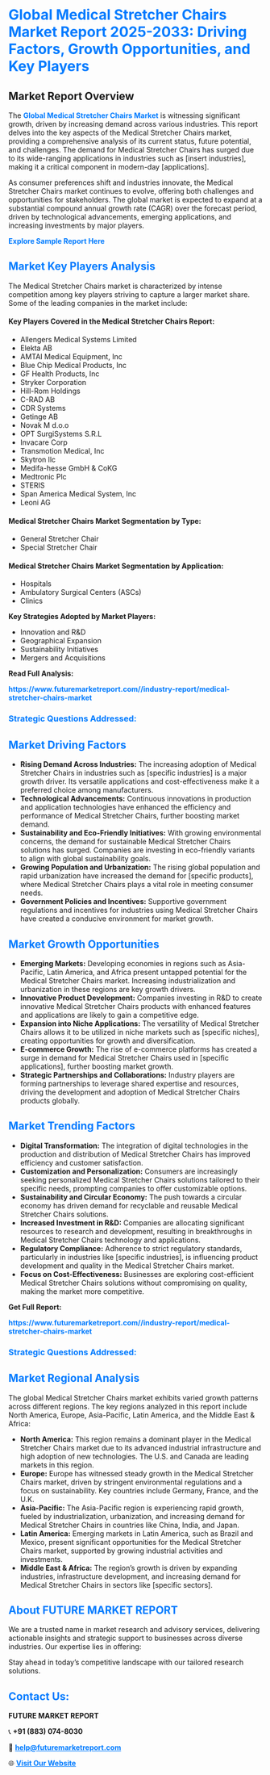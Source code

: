 <h1 style="color: #007BFF;">Global Medical Stretcher Chairs Market Report 2025-2033: Driving Factors, Growth Opportunities, and Key Players</h1>

<section id="overview">
<h2>Market Report Overview</h2>
<p>The <a href="https://www.futuremarketreport.com//industry-report/medical-stretcher-chairs-market" style="color: #007BFF; text-decoration: none;"><strong>Global Medical Stretcher Chairs Market</strong></a> is witnessing significant growth, driven by increasing demand across various industries. This report delves into the key aspects of the Medical Stretcher Chairs market, providing a comprehensive analysis of its current status, future potential, and challenges. The demand for Medical Stretcher Chairs has surged due to its wide-ranging applications in industries such as [insert industries], making it a critical component in modern-day [applications].</p>
<p>As consumer preferences shift and industries innovate, the Medical Stretcher Chairs market continues to evolve, offering both challenges and opportunities for stakeholders. The global market is expected to expand at a substantial compound annual growth rate (CAGR) over the forecast period, driven by technological advancements, emerging applications, and increasing investments by major players.</p>
</section>

<section id="overview">
<p><a href="https://www.futuremarketreport.com//request-sample/reportId=64694" style="color: #007BFF; text-decoration: none;"><strong>Explore Sample Report Here</strong></a></p>
</section>

<section id="key-players">
<h2 style="color: #007BFF;">Market Key Players Analysis</h2>
<p>The Medical Stretcher Chairs market is characterized by intense competition among key players striving to capture a larger market share. Some of the leading companies in the market include:</p>
<h4>Key Players Covered in the Medical Stretcher Chairs Report:</h4>
<ul><li>Allengers Medical Systems Limited</li><li>Elekta AB</li><li>AMTAI Medical Equipment, Inc</li><li>Blue Chip Medical Products, Inc</li><li>GF Health Products, Inc</li><li>Stryker Corporation</li><li>Hill-Rom Holdings</li><li>C-RAD AB</li><li>CDR Systems</li><li>Getinge AB</li><li>Novak M d.o.o</li><li>OPT SurgiSystems S.R.L</li><li>Invacare Corp</li><li>Transmotion Medical, Inc</li><li>Skytron llc</li><li>Medifa-hesse GmbH &amp; CoKG</li><li>Medtronic Plc</li><li>STERIS</li><li>Span America Medical System, Inc</li><li>Leoni AG</li></ul>
<h4>Medical Stretcher Chairs Market Segmentation by Type:</h4>
<ul><li>General Stretcher Chair</li><li>Special Stretcher Chair</li></ul>

<h4>Medical Stretcher Chairs Market Segmentation by Application:</h4>
<ul><li>Hospitals</li><li>Ambulatory Surgical Centers (ASCs)</li><li>Clinics</li></ul>
<p><strong>Key Strategies Adopted by Market Players:</strong></p>
<ul>
<li>Innovation and R&D</li>
<li>Geographical Expansion</li>
<li>Sustainability Initiatives</li>
<li>Mergers and Acquisitions</li>
</ul>
</section>

<section>
<p><strong>Read Full Analysis: </strong></p><a href="https://www.futuremarketreport.com//industry-report/medical-stretcher-chairs-market" style="color: #007BFF; text-decoration: none;"><strong>https://www.futuremarketreport.com//industry-report/medical-stretcher-chairs-market</strong></a>
<h3 style="color: #007BFF;">Strategic Questions Addressed:</h3>
</section>

<section id="driving-factors">
<h2 style="color: #007BFF;">Market Driving Factors</h2>
<ul>
<li><strong>Rising Demand Across Industries:</strong> The increasing adoption of Medical Stretcher Chairs in industries such as [specific industries] is a major growth driver. Its versatile applications and cost-effectiveness make it a preferred choice among manufacturers.</li>
<li><strong>Technological Advancements:</strong> Continuous innovations in production and application technologies have enhanced the efficiency and performance of Medical Stretcher Chairs, further boosting market demand.</li>
<li><strong>Sustainability and Eco-Friendly Initiatives:</strong> With growing environmental concerns, the demand for sustainable Medical Stretcher Chairs solutions has surged. Companies are investing in eco-friendly variants to align with global sustainability goals.</li>
<li><strong>Growing Population and Urbanization:</strong> The rising global population and rapid urbanization have increased the demand for [specific products], where Medical Stretcher Chairs plays a vital role in meeting consumer needs.</li>
<li><strong>Government Policies and Incentives:</strong> Supportive government regulations and incentives for industries using Medical Stretcher Chairs have created a conducive environment for market growth.</li>
</ul>
</section>

<section id="growth-opportunities">
<h2 style="color: #007BFF;">Market Growth Opportunities</h2>
<ul>
<li><strong>Emerging Markets:</strong> Developing economies in regions such as Asia-Pacific, Latin America, and Africa present untapped potential for the Medical Stretcher Chairs market. Increasing industrialization and urbanization in these regions are key growth drivers.</li>
<li><strong>Innovative Product Development:</strong> Companies investing in R&D to create innovative Medical Stretcher Chairs products with enhanced features and applications are likely to gain a competitive edge.</li>
<li><strong>Expansion into Niche Applications:</strong> The versatility of Medical Stretcher Chairs allows it to be utilized in niche markets such as [specific niches], creating opportunities for growth and diversification.</li>
<li><strong>E-commerce Growth:</strong> The rise of e-commerce platforms has created a surge in demand for Medical Stretcher Chairs used in [specific applications], further boosting market growth.</li>
<li><strong>Strategic Partnerships and Collaborations:</strong> Industry players are forming partnerships to leverage shared expertise and resources, driving the development and adoption of Medical Stretcher Chairs products globally.</li>
</ul>
</section>

<section id="trending-factors">
<h2 style="color: #007BFF;">Market Trending Factors</h2>
<ul>
<li><strong>Digital Transformation:</strong> The integration of digital technologies in the production and distribution of Medical Stretcher Chairs has improved efficiency and customer satisfaction.</li>
<li><strong>Customization and Personalization:</strong> Consumers are increasingly seeking personalized Medical Stretcher Chairs solutions tailored to their specific needs, prompting companies to offer customizable options.</li>
<li><strong>Sustainability and Circular Economy:</strong> The push towards a circular economy has driven demand for recyclable and reusable Medical Stretcher Chairs solutions.</li>
<li><strong>Increased Investment in R&D:</strong> Companies are allocating significant resources to research and development, resulting in breakthroughs in Medical Stretcher Chairs technology and applications.</li>
<li><strong>Regulatory Compliance:</strong> Adherence to strict regulatory standards, particularly in industries like [specific industries], is influencing product development and quality in the Medical Stretcher Chairs market.</li>
<li><strong>Focus on Cost-Effectiveness:</strong> Businesses are exploring cost-efficient Medical Stretcher Chairs solutions without compromising on quality, making the market more competitive.</li>
</ul>
</section>

<section>
<p><strong>Get Full Report: </strong></p><a href="https://www.futuremarketreport.com//industry-report/medical-stretcher-chairs-market" style="color: #007BFF; text-decoration: none;"><strong>https://www.futuremarketreport.com//industry-report/medical-stretcher-chairs-market</strong></a>
<h3 style="color: #007BFF;">Strategic Questions Addressed:</h3>
</section>


<section id="regional-analysis">
<h2 style="color: #007BFF;">Market Regional Analysis</h2>
<p>The global Medical Stretcher Chairs market exhibits varied growth patterns across different regions. The key regions analyzed in this report include North America, Europe, Asia-Pacific, Latin America, and the Middle East & Africa:</p>
<ul>
<li><strong>North America:</strong> This region remains a dominant player in the Medical Stretcher Chairs market due to its advanced industrial infrastructure and high adoption of new technologies. The U.S. and Canada are leading markets in this region.</li>
<li><strong>Europe:</strong> Europe has witnessed steady growth in the Medical Stretcher Chairs market, driven by stringent environmental regulations and a focus on sustainability. Key countries include Germany, France, and the U.K.</li>
<li><strong>Asia-Pacific:</strong> The Asia-Pacific region is experiencing rapid growth, fueled by industrialization, urbanization, and increasing demand for Medical Stretcher Chairs in countries like China, India, and Japan.</li>
<li><strong>Latin America:</strong> Emerging markets in Latin America, such as Brazil and Mexico, present significant opportunities for the Medical Stretcher Chairs market, supported by growing industrial activities and investments.</li>
<li><strong>Middle East & Africa:</strong> The region’s growth is driven by expanding industries, infrastructure development, and increasing demand for Medical Stretcher Chairs in sectors like [specific sectors].</li>
</ul>
</section>

<footer>
<h2 style="color: #007BFF;">About FUTURE MARKET REPORT</h2>
<p>We are a trusted name in market research and advisory services, delivering actionable insights and strategic support to businesses across diverse industries. Our expertise lies in offering:</p>

<p>Stay ahead in today’s competitive landscape with our tailored research solutions.</p>

<h2 style="color: #007BFF;">Contact Us:</h2>
<p><strong>FUTURE MARKET REPORT</strong></p>
<p>📞 <strong>+91 (883) 074-8030</strong></p>
<p>📧 <strong><a href="mailto:help@futuremarketreport.com" style="color: #007BFF;">help@futuremarketreport.com</a></strong></p>
<p>🌐 <strong><a href="https://www.futuremarketreport.com/" style="color: #007BFF;">Visit Our Website</a></strong></p>
</footer>